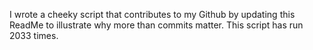 I wrote a cheeky script that contributes to my Github by updating this ReadMe to illustrate why more than commits matter. This script has run 2033 times.